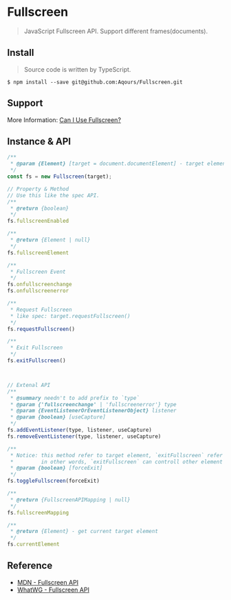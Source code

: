 # Fullscreen

> JavaScript Fullscreen API. Support different frames(documents).


## Install

> Source code is written by TypeScript.

`$ npm install --save git@github.com:Aqours/Fullscreen.git`


## Support

More Information: [Can I Use Fullscreen?](http://caniuse.com/#search=fullscreen)


## Instance & API

```js
/**
 * @param {Element} [target = document.documentElement] - target element
 */
const fs = new Fullscreen(target);

// Property & Method
// Use this like the spec API.
/**
 * @return {boolean}
 */
fs.fullscreenEnabled

/**
 * @return {Element | null}
 */
fs.fullscreenElement

/**
 * Fullscreen Event
 */
fs.onfullscreenchange
fs.onfullscreenerror

/**
 * Request Fullscreen
 * like spec: target.requestFullscreen()
 */
fs.requestFullscreen()

/**
 * Exit Fullscreen
 */
fs.exitFullscreen()



// Extenal API
/**
 * @summary needn't to add prefix to `type`
 * @param {'fullscreenchange' | 'fullscreenerror'} type
 * @param {EventListenerOrEventListenerObject} listener
 * @param {boolean} [useCapture]
 */
fs.addEventListener(type, listener, useCapture)
fs.removeEventListener(type, listener, useCapture)

/**
 * Notice: this method refer to target element, `exitFullscreen` refer to ownerDocument.
 *         in other words, `exitFullscreen` can controll other element besides target element.
 * @param {boolean} [forceExit]
 */
fs.toggleFullscreen(forceExit)

/**
 * @return {FullscreenAPIMapping | null}
 */
fs.fullscreenMapping

/**
 * @return {Element} - get current target element
 */
fs.currentElement
```


## Reference

- [MDN - Fullscreen API](https://developer.mozilla.org/en-US/docs/Web/API/Fullscreen_API)
- [WhatWG - Fullscreen API](https://fullscreen.spec.whatwg.org/)
